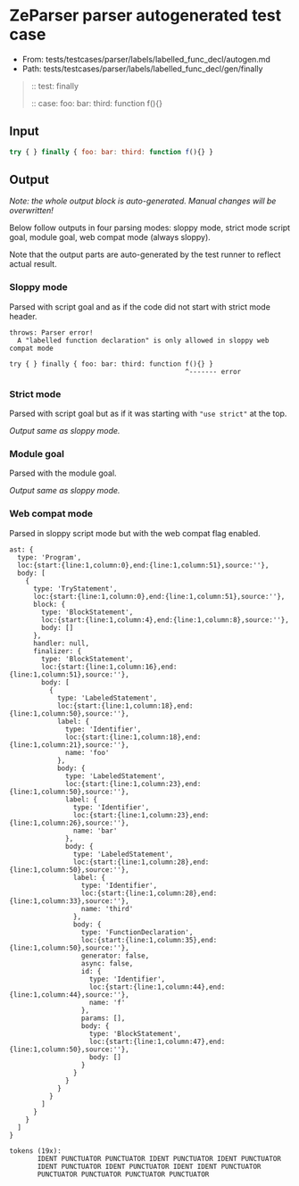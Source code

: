 # ZeParser parser autogenerated test case

- From: tests/testcases/parser/labels/labelled_func_decl/autogen.md
- Path: tests/testcases/parser/labels/labelled_func_decl/gen/finally

> :: test: finally
>
> :: case: foo: bar: third: function f(){}

## Input


`````js
try { } finally { foo: bar: third: function f(){} }
`````

## Output

_Note: the whole output block is auto-generated. Manual changes will be overwritten!_

Below follow outputs in four parsing modes: sloppy mode, strict mode script goal, module goal, web compat mode (always sloppy).

Note that the output parts are auto-generated by the test runner to reflect actual result.

### Sloppy mode

Parsed with script goal and as if the code did not start with strict mode header.

`````
throws: Parser error!
  A "labelled function declaration" is only allowed in sloppy web compat mode

try { } finally { foo: bar: third: function f(){} }
                                            ^------- error
`````

### Strict mode

Parsed with script goal but as if it was starting with `"use strict"` at the top.

_Output same as sloppy mode._

### Module goal

Parsed with the module goal.

_Output same as sloppy mode._

### Web compat mode

Parsed in sloppy script mode but with the web compat flag enabled.

`````
ast: {
  type: 'Program',
  loc:{start:{line:1,column:0},end:{line:1,column:51},source:''},
  body: [
    {
      type: 'TryStatement',
      loc:{start:{line:1,column:0},end:{line:1,column:51},source:''},
      block: {
        type: 'BlockStatement',
        loc:{start:{line:1,column:4},end:{line:1,column:8},source:''},
        body: []
      },
      handler: null,
      finalizer: {
        type: 'BlockStatement',
        loc:{start:{line:1,column:16},end:{line:1,column:51},source:''},
        body: [
          {
            type: 'LabeledStatement',
            loc:{start:{line:1,column:18},end:{line:1,column:50},source:''},
            label: {
              type: 'Identifier',
              loc:{start:{line:1,column:18},end:{line:1,column:21},source:''},
              name: 'foo'
            },
            body: {
              type: 'LabeledStatement',
              loc:{start:{line:1,column:23},end:{line:1,column:50},source:''},
              label: {
                type: 'Identifier',
                loc:{start:{line:1,column:23},end:{line:1,column:26},source:''},
                name: 'bar'
              },
              body: {
                type: 'LabeledStatement',
                loc:{start:{line:1,column:28},end:{line:1,column:50},source:''},
                label: {
                  type: 'Identifier',
                  loc:{start:{line:1,column:28},end:{line:1,column:33},source:''},
                  name: 'third'
                },
                body: {
                  type: 'FunctionDeclaration',
                  loc:{start:{line:1,column:35},end:{line:1,column:50},source:''},
                  generator: false,
                  async: false,
                  id: {
                    type: 'Identifier',
                    loc:{start:{line:1,column:44},end:{line:1,column:44},source:''},
                    name: 'f'
                  },
                  params: [],
                  body: {
                    type: 'BlockStatement',
                    loc:{start:{line:1,column:47},end:{line:1,column:50},source:''},
                    body: []
                  }
                }
              }
            }
          }
        ]
      }
    }
  ]
}

tokens (19x):
       IDENT PUNCTUATOR PUNCTUATOR IDENT PUNCTUATOR IDENT PUNCTUATOR
       IDENT PUNCTUATOR IDENT PUNCTUATOR IDENT IDENT PUNCTUATOR
       PUNCTUATOR PUNCTUATOR PUNCTUATOR PUNCTUATOR
`````

